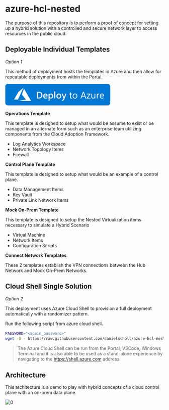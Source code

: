 # azure-hcl-nested

The purpose of this repository is to perform a proof of concept for setting up a hybrid solution with a controlled and secure network layer to access resources in the public cloud.

## Deployable Individual Templates

_Option 1_

This method of deployment hosts the templates in Azure and then allow for repeatable deployments from within the Portal.

[![Deploy To Azure](https://raw.githubusercontent.com/Azure/azure-quickstart-templates/master/1-CONTRIBUTION-GUIDE/images/deploytoazure.svg?sanitize=true)](https://portal.azure.com/#create/Microsoft.Template/uri/https%3A%2F%2Fraw.githubusercontent.com%2Fdanielscholl%2Fazure-hcl-nested%2Fmain%2Ftemplates%2FtemplateDeploy.json)


__Operations Template__

This template is designed to setup what would be assume to exist or be managed in an alternate form such as an enterprise team utilizing components from the Cloud Adoption Framework.  

- Log Analytics Workspace
- Network Topology Items
- Firewall

__Control Plane Template__

This template is designed to setup what would be an example of a control plane.

- Data Management Items
- Key Vault
- Private Link Network Items

__Mock On-Prem Template__

This template is designed to setup the Nested Virtualization items necessary to simulate a Hybrid Scenario

- Virtual Machine
- Network Items
- Configuration Scripts

__Connect Network Templates__

These 2 templates establish the VPN connections between the Hub Network and Mock On-Prem Networks.

## Cloud Shell Single Solution

_Option 2_

This deployment uses Azure Cloud Shell to provision a full deployment automatically with a randomizer pattern.

Run the following script from azure cloud shell.

```bash
PASSWORD="<admin_password>"
wget -O - https://raw.githubusercontent.com/danielscholl/azure-hcl-nested/main/scripts/setup.sh | bash -s -- $PASSWORD
```

> The Azure Cloud Shell can be run from the Portal, VSCode, Windows Terminal and it is also able to be used as a stand-alone experience by navigating to the https://shell.azure.com address.


## Architecture

This architecture is a demo to play with hybrid concepts of a cloud control plane with an on-prem data plane.

![[0]][0]

[0]: ./images/Architecture.png "Architecture Diagram"